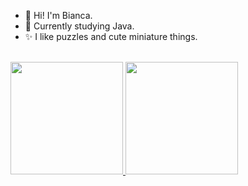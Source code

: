 - 👋 Hi! I'm Bianca.
- 🌱 Currently studying Java.
- ✨ I like puzzles and cute miniature things.

<br>
<div align="left">
  <a href="https://github.com/biancapxt">
  <img height="180em" src="https://github-readme-stats.vercel.app/api?username=biancapxt&show_icons=true&theme=dracula&include_all_commits=true&count_private=true"/>
  <img height="180em" src="https://github-readme-stats.vercel.app/api/top-langs/?username=biancapxt&layout=compact&langs_count=7&theme=dracula"/>
</div>
<br>
  
  ##
